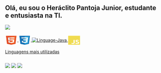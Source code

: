 ## Olá, eu sou o Heráclito Pantoja Junior, estudante e entusiasta na TI.
<div>
  <a href="https://github.com/heraclitopjr">
  <img height="180em" src="https://github-readme-stats.vercel.app/api?username=heraclitopjr&show_icons=true&theme=dracula&include_all_commits=true&count_private=true"/>
</div>
<div style="display: inline_block"><br>
  <img align="center" alt="Linguage-HTML" height="30" width="40" src="https://raw.githubusercontent.com/devicons/devicon/master/icons/html5/html5-original.svg">
  <img align="center" alt="Linguage-CSS" height="30" width="40" src="https://raw.githubusercontent.com/devicons/devicon/master/icons/css3/css3-original.svg">
  <img align="center" alt="Linguage-Java" height="30" widht="40" src="https://cdn.jsdelivr.net/gh/devicons/devicon/icons/java/java-plain.svg">
  <img align="center" alt="Linguage-Js" height="30" width="40" src="https://raw.githubusercontent.com/devicons/devicon/master/icons/javascript/javascript-plain.svg">
  </div>
  <p> Linguagens mais utilizadas </p>
  
  ##
  
<div> 
    <a href="https://www.linkedin.com/in/her%C3%A1clito-pantoja-jr-7235a4209/" target="_blank"><img src="https://img.shields.io/badge/-LinkedIn-%230077B5?style=for-the-badge&logo=linkedin&logoColor=white" target="_blank"></a>
    <a href="mailto:juniorpantoja2301@gmail.com"><img src="https://img.shields.io/badge/-Gmail-%23333?style=for-the-badge&logo=gmail&logoColor=white" target="_blank"></a>
  <a href="https://www.instagram.com/heraclito_jr/" target="_blank"><img src="https://img.shields.io/badge/-Instagram-%23E4405F?style=for-the-badge&logo=instagram&logoColor=white" target="_blank"></a>
</div>
